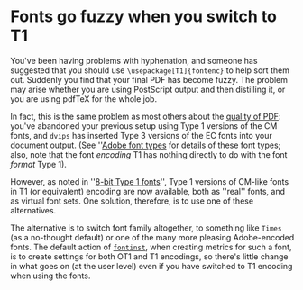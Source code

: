 # Fonts go fuzzy when you switch to T1




You've been having problems with hyphenation, and someone has
suggested that you should use `\usepackage[T1]{fontenc}`
to help sort them out.  Suddenly you find that your final PDF
has become fuzzy.  The problem may arise whether you are using PostScript
output and then distilling it, or you are using pdfTeX for the
whole job.


In fact, this is the same problem as most others about the
[quality of PDF](./FAQ-dvips-pdf.html): you've abandoned
your previous setup using Type&nbsp;1 versions of the CM fonts, and
`dvips` has inserted Type&nbsp;3 versions of the EC fonts
into your document output.  (See 
''[Adobe font types](./FAQ-adobetypen.html)
for details of these font types; also, note that the font
_encoding_&nbsp;T1
has nothing directly to do with the font _format_&nbsp;Type&nbsp;1).


However, as noted in 
''[8-bit Type&nbsp;1 fonts](./FAQ-type1T1.html)'',
Type&nbsp;1 versions of CM-like fonts in T1 (or equivalent) encoding
are now available, both as ''real'' fonts, and as virtual font sets.
One solution, therefore, is to use one of these alternatives.


The alternative is to switch font family altogether, to something like
`Times` (as a no-thought default) or one of the many more pleasing
Adobe-encoded fonts.  The default action of [`fontinst`](http://ctan.org/pkg/fontinst), when
creating metrics for such a font, is to create settings for both OT1
and T1 encodings, so there's little change in what goes on (at the
user level) even if you have switched to T1&nbsp;encoding when using the
fonts.


